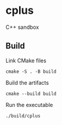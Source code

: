 # cplus

C++ sandbox

## Build

Link CMake files


```
cmake -S . -B build
```

Build the artifacts

```
cmake --build build
```

Run the executable

```
./build/cplus
```
